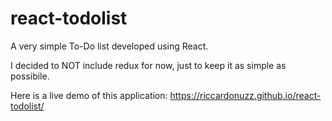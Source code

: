 # react-todolist
A very simple To-Do list developed using React.

I decided to NOT include redux for now, just to keep it as simple as possibile.

Here is a live demo of this application: https://riccardonuzz.github.io/react-todolist/
